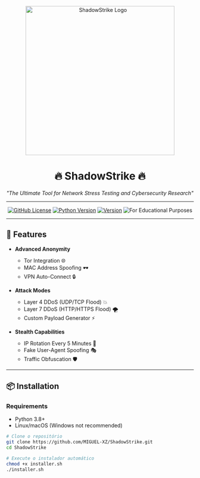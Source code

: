 <p align="center">
  <img src="https://imgur.com/a/e95LG6s" alt="ShadowStrike Logo" width="400">
</p>

<h1 align="center">🔥 ShadowStrike 🔥</h1>
<p align="center">
  <i>"The Ultimate Tool for Network Stress Testing and Cybersecurity Research"</i>
</p>

---

<div align="center">

[![GitHub License](https://img.shields.io/badge/License-GPL--3.0-red)](LICENSE)
[![Python Version](https://img.shields.io/badge/Python-3.8%2B-blue)](https://python.org)
[![Version](https://img.shields.io/badge/Version-1.0.0-black)](https://github.com/yourusername/ShadowStrike)
![For Educational Purposes](https://img.shields.io/badge/For-Educational%20Purposes-green)

</div>

---

## 🚀 **Features**  
- **Advanced Anonymity**  
  - Tor Integration 🌐  
  - MAC Address Spoofing 🕶️  
  - VPN Auto-Connect 🔒  

- **Attack Modes**  
  - Layer 4 DDoS (UDP/TCP Flood) 💥  
  - Layer 7 DDoS (HTTP/HTTPS Flood) 🌪️  
  - Custom Payload Generator ⚡  

- **Stealth Capabilities**  
  - IP Rotation Every 5 Minutes 🔄  
  - Fake User-Agent Spoofing 🎭  
  - Traffic Obfuscation 🛡️  

---

## 📦 **Installation**  

### **Requirements**  
- Python 3.8+  
- Linux/macOS (Windows not recommended)  

```bash
# Clone o repositório  
git clone https://github.com/MIGUEL-XZ/ShadowStrike.git  
cd ShadowStrike  

# Execute o instalador automático  
chmod +x installer.sh  
./installer.sh  

